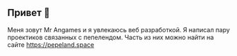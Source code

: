 ## Привет 👋

Меня зовут Mr Angames и я увлекаюсь веб разработкой. Я написал пару проектиков связанных с пепелендом. Часть из них можно найти на сайте https://pepeland.space
